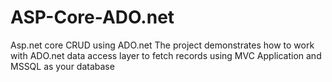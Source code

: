 # ASP-Core-ADO.net
Asp.net core CRUD using ADO.net
The project demonstrates how to work with ADO.net data access layer to fetch records using MVC Application and MSSQL as your database 
